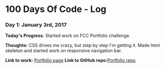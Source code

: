 # 100 Days Of Code - Log

### Day 1: January 3rd, 2017 


**Today's Progress**: Started work on FCC Portfolio challenge.

**Thoughts:** CSS drives me crazy, but step by step I'm getting it. Made html skeleton and started work on responsive navigation bar. 

**Link to work:** [Portfolio page](https://pedja77.github.io/FCCPortfolio/)
**Link to GitHub repo:**[Portfolio repo](https://github.com/pedja77/FCCPortfolio)

